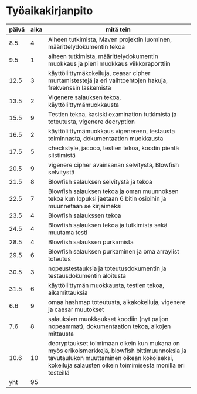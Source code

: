 # Työaikakirjanpito

päivä |  aika |  mitä tein
------|-------|-----------
8.5. | 4 | Aiheen tutkimista, Maven projektin luominen, määrittelydokumentin tekoa
9.5 | 1 | aiheen tutkimista, määrittelydokumentin muokkaus ja pieni muokkaus viikkoraporttiin
12.5 | 3 | käyttöliittymäkokeiluja, ceasar cipher murtamistestejä ja eri vaihtoehtojen hakuja, frekvenssin laskemista
13.5 | 2 | Vigenere salauksen tekoa, käyttöliittymämuokkausta
15.5 | 9 | Testien tekoa, kasiski examination tutkimista ja toteutusta, vigenere decryption 
16.5 | 2 | käyttöliittymämuokkaus vigenereen, testausta toiminnasta, dokumentaation muokkausta
17.5 | 5 | checkstyle, jacoco, testien tekoa, koodin pientä siistimistä
20.5 | 9 | vigenere cipher avainsanan selvitystä, Blowfish selvitystä
21.5 | 8 | Blowfish salauksen selvitystä ja tekoa
22.5 | 7 | Blowfish salauksen tekoa ja oman muunnoksen tekoa kun lopuksi jaetaan 6 bitin osioihin ja muunnetaan se kirjaimeksi
23.5 | 4 | Blowfish salaukssen tekoa 
24.5 | 4 | Blowfish salauksen tekoa ja tutkimista sekä muutama testi
28.5 | 4 | Blowfish salauksen purkamista
29.5 | 6 | Blowfish salauksen purkaminen ja oma arraylist toteutus
30.5 | 3 | nopeustestauksia ja toteutusdokumentin ja testausdokumentin aloitusta
31.5 | 6 | käyttöliittymän muokkausta, testien tekoa, aikamittauksia
6.6 | 9 | omaa hashmap toteutusta, aikakokeiluja, vigenere ja caesar muutokset
7.6 | 8 | salauksien muokkaukset koodiin (nyt paljon nopeammat), dokumentaation tekoa, aikojen mittausta
10.6 | 10 | decryptaukset toimimaan oikein kun mukana on myös erikoismerkkejä, blowfish bittimuunnoksia ja tavutaulukon muuttaminen oikean kokoiseksi, kokeiluja salausten oikein toimimisesta monilla eri testeillä
yht | 95 | 
